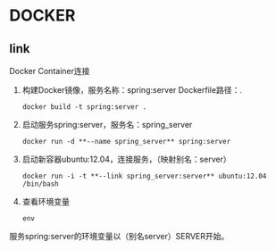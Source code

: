 #	DOCKER

##	link

Docker Container连接

1.	构建Docker镜像，服务名称：spring:server 	Dockerfile路径：.

		docker build -t spring:server .

2.	启动服务spring:server，服务名：spring_server

		docker run -d **--name spring_server** spring:server

3.	启动新容器ubuntu:12.04，连接服务，（映射别名：server）

		docker run -i -t **--link spring_server:server** ubuntu:12.04 /bin/bash

4.	查看环境变量

		env

服务spring:server的环境变量以（别名server）SERVER开始。

